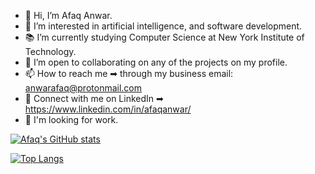 - 👋 Hi, I’m Afaq Anwar.
- 👀 I’m interested in artificial intelligence, and software development.
- 📚 I’m currently studying Computer Science at New York Institute of Technology.
- 🤝 I’m open to collaborating on any of the projects on my profile.
- 📫 How to reach me ➡ through my business email: anwarafaq@protonmail.com
- 🔗 Connect with me on LinkedIn ➡ https://www.linkedin.com/in/afaqanwar/
- 💼 I'm looking for work.

[![Afaq's GitHub stats](https://github-readme-stats.vercel.app/api?username=AfaqAnwar&count_private=true&theme=github_dark&show_icons=true&bg_color=00000000)](https://www.github.com/AfaqAnwar)



[![Top Langs](https://github-readme-stats.vercel.app/api/top-langs/?username=AfaqAnwar&layout=compact&langs_count=8&hide=html,shell,css)](https://www.github.com/AfaqAnwar)
